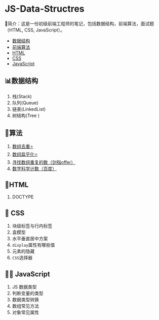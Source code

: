 # JS-Data-Structres

🔎简介：这是一份初级前端工程师的笔记，包括数据结构，前端算法，面试题（HTML, CSS, JavaScript）。


- [数据结构](01数据结构/RED.md)
- [前端算法](./02算法/RED.md)
- [HTML](./HTML/RED.md)
- [CSS](./CSS/RED.md)
- [JavaScript](./JavaScrip/RED.md)



## 📊数据结构
1. 栈(Stack)
2. 队列(Queue)
3. 链表(LinkedList)
4. 树结构(Tree )


## 🔐算法
1. [数组去重⭐](./05算法/01.md)
2. [数组扁平化⭐](./05算法/02.md)
3. [寻找数组重复的数（剑指offer）](./05算法/03.md)
4. [数字科学计数（百度）](./02算法/04.md)



## 📃HTML 
1. DOCTYPE

## 🎨 CSS

1. 块级标签与行内标签
2. 盒模型
3. 水平垂直居中方案
4. `display`属性有哪些值
5. 元素的隐藏
6. `CSS`选择器


## 🏃‍♂️ JavaScript

1. JS 数据类型
2. 判断变量的类型
3. 数据类型转换
4. 数组常见方法
5. 对象常见属性







